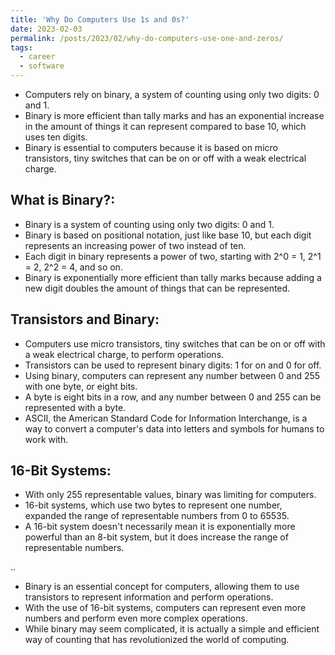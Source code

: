 ```yaml
---
title: 'Why Do Computers Use 1s and 0s?'
date: 2023-02-03
permalink: /posts/2023/02/why-do-computers-use-one-and-zeros/
tags:
  - career
  - software
---
```


* Computers rely on binary, a system of counting using only two digits: 0 and 1.
* Binary is more efficient than tally marks and has an exponential increase in the amount of things it can represent compared to base 10, which uses ten digits.
* Binary is essential to computers because it is based on micro transistors, tiny switches that can be on or off with a weak electrical charge.

What is Binary?:
---

* Binary is a system of counting using only two digits: 0 and 1.
* Binary is based on positional notation, just like base 10, but each digit represents an increasing power of two instead of ten.
* Each digit in binary represents a power of two, starting with 2^0 = 1, 2^1 = 2, 2^2 = 4, and so on.
* Binary is exponentially more efficient than tally marks because adding a new digit doubles the amount of things that can be represented.

Transistors and Binary:
---

* Computers use micro transistors, tiny switches that can be on or off with a weak electrical charge, to perform operations.
* Transistors can be used to represent binary digits: 1 for on and 0 for off.
* Using binary, computers can represent any number between 0 and 255 with one byte, or eight bits.
* A byte is eight bits in a row, and any number between 0 and 255 can be represented with a byte.
* ASCII, the American Standard Code for Information Interchange, is a way to convert a computer's data into letters and symbols for humans to work with.

16-Bit Systems:
---

* With only 255 representable values, binary was limiting for computers.
* 16-bit systems, which use two bytes to represent one number, expanded the range of representable numbers from 0 to 65535.
* A 16-bit system doesn't necessarily mean it is exponentially more powerful than an 8-bit system, but it does increase the range of representable numbers.

..

* Binary is an essential concept for computers, allowing them to use transistors to represent information and perform operations.
* With the use of 16-bit systems, computers can represent even more numbers and perform even more complex operations.
* While binary may seem complicated, it is actually a simple and efficient way of counting that has revolutionized the world of computing.
